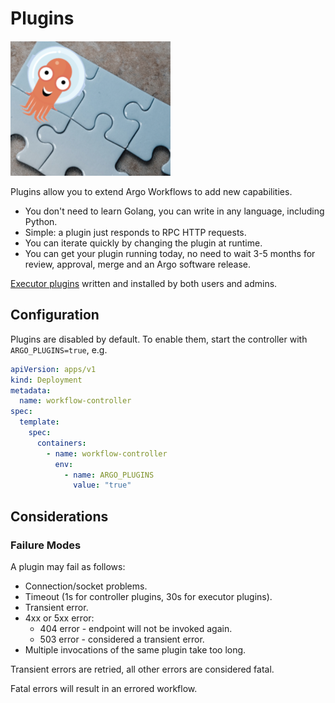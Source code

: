 # Plugins

![Plugins](assets/plugins.png)

Plugins allow you to extend Argo Workflows to add new capabilities.

* You don't need to learn Golang, you can write in any language, including Python.
* Simple: a plugin just responds to RPC HTTP requests.
* You can iterate quickly by changing the plugin at runtime.
* You can get your plugin running today, no need to wait 3-5 months for review, approval, merge and an Argo software
  release.

[Executor plugins](executor_plugins.md) written and installed by both users and admins.

## Configuration

Plugins are disabled by default. To enable them, start the controller with `ARGO_PLUGINS=true`, e.g.

```yaml
apiVersion: apps/v1
kind: Deployment
metadata:
  name: workflow-controller
spec:
  template:
    spec:
      containers:
        - name: workflow-controller
          env:
            - name: ARGO_PLUGINS
              value: "true"
```

## Considerations

### Failure Modes

A plugin may fail as follows:

* Connection/socket problems.
* Timeout (1s for controller plugins, 30s for executor plugins).
* Transient error.
* 4xx or 5xx error:
    * 404 error - endpoint will not be invoked again.
    * 503 error - considered a transient error.
* Multiple invocations of the same plugin take too long.

Transient errors are retried, all other errors are considered fatal.

Fatal errors will result in an errored workflow.

